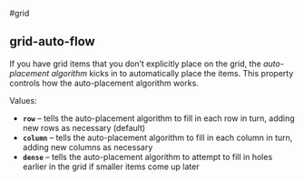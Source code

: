 #grid 

## grid-auto-flow
If you have grid items that you don’t explicitly place on the grid, the _auto-placement algorithm_ kicks in to automatically place the items. This property controls how the auto-placement algorithm works.

Values:

-   **`row`** – tells the auto-placement algorithm to fill in each row in turn, adding new rows as necessary (default)
-   **`column`** – tells the auto-placement algorithm to fill in each column in turn, adding new columns as necessary
-   **`dense`** – tells the auto-placement algorithm to attempt to fill in holes earlier in the grid if smaller items come up later